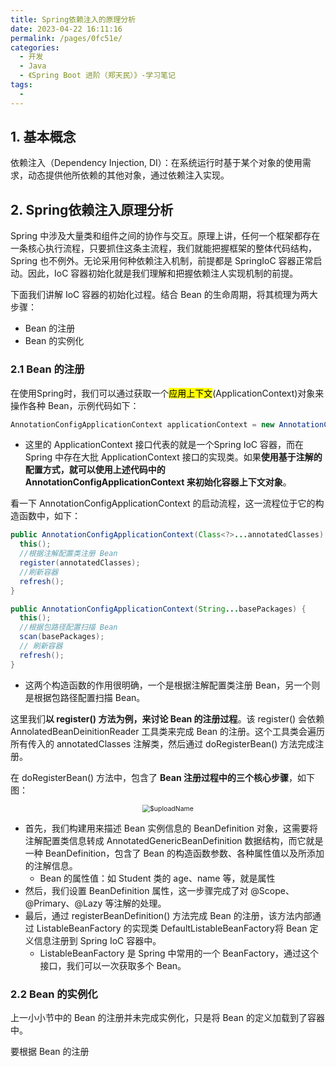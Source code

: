 ```yaml
---
title: Spring依赖注入的原理分析
date: 2023-04-22 16:11:16
permalink: /pages/0fc51e/
categories:
  - 开发
  - Java
  - 《Spring Boot 进阶（郑天民）》-学习笔记
tags:
  - 
---
```


## 1. 基本概念

依赖注入（Dependency Injection, DI）：在系统运行时基于某个对象的使用需求，动态提供他所依赖的其他对象，通过依赖注入实现。

## 2. Spring依赖注入原理分析

Spring 中涉及大量类和组件之间的协作与交互。原理上讲，任何一个框架都存在一条核心执行流程，只要抓住这条主流程，我们就能把握框架的整体代码结构，Spring 也不例外。无论采用何种依赖注入机制，前提都是 SpringIoC 容器正常启动。因此，IoC 容器初始化就是我们理解和把握依赖注人实现机制的前提。

下面我们讲解 IoC 容器的初始化过程。结合 Bean 的生命周期，将其梳理为两大步骤：

+ Bean 的注册
+ Bean 的实例化

### 2.1 Bean 的注册

在使用Spring时，我们可以通过获取一个<mark>应用上下文</mark>(ApplicationContext)对象来操作各种 Bean，示例代码如下：

```Java
AnnotationConfigApplicationContext applicationContext = new AnnotationConfigApplicationContext(AppConfig.class);
```

+ 这里的 ApplicationContext 接口代表的就是一个Spring IoC 容器，而在 Spring 中存在大批 ApplicationContext 接口的实现类。如果**使用基于注解的配置方式，就可以使用上述代码中的 AnnotationConfigApplicationContext 来初始化容器上下文对象**。

看一下 AnnotationConfigApplicationContext 的启动流程，这一流程位于它的构造函数中，如下：

```Java
public AnnotationConfigApplicationContext(Class<?>...annotatedClasses) {
  this();
  //根据注解配置类注册 Bean
  register(annotatedClasses);
  //刷新容器
  refresh();
}

public AnnotationConfigApplicationContext(String...basePackages) {
  this();
  //根据包路径配置扫描 Bean
  scan(basePackages);
  // 刷新容器
  refresh();
}
```

+ 这两个构造函数的作用很明确，一个是根据注解配置类注册 Bean，另一个则是根据包路径配置扫描 Bean。

这里我们**以 register() 方法为例，来讨论 Bean 的注册过程**。该 register() 会依赖 AnnolatedBeanDeinitionReader 工具类来完成 Bean 的注册。这个工具类会遍历所有传入的 annotatedClasses 注解类，然后通过 doRegisterBean() 方法完成注册。

在 doRegisterBean() 方法中，包含了 **Bean 注册过程中的三个核心步骤**，如下图：

<center><img src="https://blog-1310567564.cos.ap-beijing.myqcloud.com/img/20230422164550.png" alt="$uploadName" style="zoom:75%;" /></center>

+ 首先，我们构建用来描述 Bean 实例信息的 BeanDefinition 对象，这需要将注解配置类信息转成 AnnotatedGenericBeanDefinition 数据结构，而它就是一种 BeanDefinition，包含了 Bean 的构造函数参数、各种属性值以及所添加的注解信息。
  + Bean 的属性值：如 Student 类的 age、name 等，就是属性
+ 然后，我们设置 BeanDefinition 属性，这一步骤完成了对 @Scope、@Primary、@Lazy 等注解的处理。
+ 最后，通过 registerBeanDefinition() 方法完成 Bean 的注册，该方法内部通过 ListableBeanFactory 的实现类 DefaultListableBeanFactory将 Bean 定义信息注册到 Spring IoC 容器中。
  + ListableBeanFactory 是 Spring 中常用的一个 BeanFactory，通过这个接口，我们可以一次获取多个 Bean。

### 2.2 Bean 的实例化

上一小小节中的 Bean 的注册并未完成实例化，只是将 Bean 的定义加载到了容器中。

要根据 Bean 的注册

